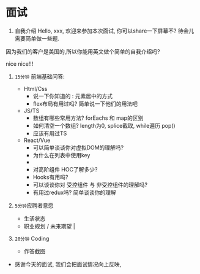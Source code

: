# 面试

1. 自我介绍
  Hello, xxx, 欢迎来参加本次面试, 你可以share一下屏幕不? 待会儿需要简单做一些题.

  因为我们的客户是美国的,所以你能用英文做个简单的自我介绍吗?

  nice nice!!!
1. `15分钟` 前端基础问答:
    - Html/Css   
      - 说一下你知道的 : 元素居中的方式  
      - flex布局有用过吗? 简单说一下他们的用法吧
    - JS/TS
      - 数组有哪些常用方法? forEachs 和 map的区别
      - 如何清空一个数组? length为0, splice截取, while遍历 pop()
      - 应该有用过TS
    - React/Vue
      - 可以简单谈谈你对虚拟DOM的理解吗?
      - 为什么在列表中使用key
      - 
      - 对高阶组件 HOC了解多少?
      - Hooks有用吗?
      - 可以谈谈你对 受控组件 与 非受控组件的理解吗?
      - 有用过redux吗? 简单谈谈你的理解

2. `5分钟`应聘者意愿
    - 生活状态
    - 职业规划 / 未来期望 |

3. `20分钟` Coding
    - 作答截图

- 感谢今天的面试, 我们会把面试情况向上反映,


## 